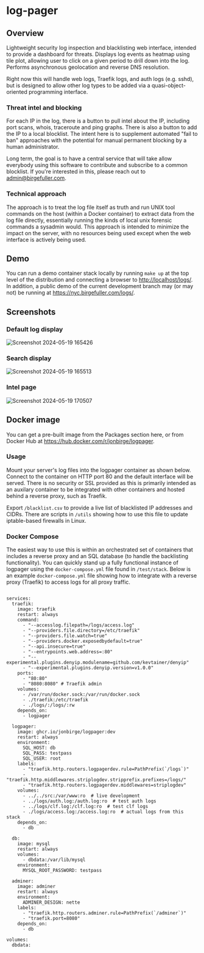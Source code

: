 # log-pager

## Overview

Lightweight security log inspection and blacklisting web interface, intended to provide a dashboard for threats. Displays log events as heatmap using tile plot, allowing user to click on a given period to drill down into the log. Performs asynchronous geolocation and reverse DNS resolution.

Right now this will handle web logs, Traefik logs, and auth logs (e.g. sshd), but is designed to allow other log types to be added via a quasi-object-oriented programming interface.

### Threat intel and blocking

For each IP in the log, there is a button to pull intel about the IP, including port scans, whois, traceroute and ping graphs. There is also a button to add the IP to a local blocklist. The intent here is to supplement automated "fail to ban" approaches with the potential for manual permanent blocking by a human administrator.

Long term, the goal is to have a central service that will take allow everybody using this software to contribute and subscribe to a common blocklist. If you're interested in this, please reach out to admin@birgefuller.com.

### Technical approach

The approach is to treat the log file itself as truth and run UNIX tool commands on the host (within a Docker container) to extract data from the log file directly, essentially running the kinds of local unix forensic commands a sysadmin would. This approach is intended to minimize the impact on the server, with no resources being used except when the web interface is actively being used.

## Demo

You can run a demo container stack locally by running `make up` at the top level of the distribution and connecting a browser to <http://localhost/logs/>. In addition, a public demo of the current development branch may (or may not) be running at <https://nyc.birgefuller.com/logs/>.

## Screenshots

### Default log display

![Screenshot 2024-05-19 165426](https://github.com/jonbirge/logpager/assets/660566/52c76b9b-dc43-480f-a568-02d4b393b41c)

### Search display

![Screenshot 2024-05-19 165513](https://github.com/jonbirge/logpager/assets/660566/4fb13ee7-2e25-4ef3-816d-0cb2d2919363)

### Intel page

![Screenshot 2024-05-19 170507](https://github.com/jonbirge/logpager/assets/660566/ce08c7b3-111e-489b-815d-52241d9d7087)

## Docker image

You can get a pre-built image from the Packages section here, or from Docker Hub at <https://hub.docker.com/r/jonbirge/logpager>.

### Usage

Mount your server's log files into the logpager container as shown below. Connect to the container on HTTP port 80 and the default interface will be served. There is no security or SSL provided as this is primarily intended as an auxilary container to be integrated with other containers and hosted behind a reverse proxy, such as Traefik.

Export `/blacklist.csv` to provide a live list of blacklisted IP addresses and CIDRs. There are scripts in `/utils` showing how to use this file to update iptable-based firewalls in Linux.

### Docker Compose

The easiest way to use this is within an orchestrated set of containers that includes a reverse proxy and an SQL database (to handle the backlisting functionality). You can quickly stand up a fully functional instance of logpager using the `docker-compose.yml` file found in `/test/stack`. Below is an example `docker-compose.yml` file showing how to integrate with a reverse proxy (Traefik) to access logs for all proxy traffic.

```

services:
  traefik:
    image: traefik
    restart: always
    command:
      - "--accesslog.filepath=/logs/access.log"
      - "--providers.file.directory=/etc/traefik"
      - "--providers.file.watch=true"
      - "--providers.docker.exposedbydefault=true"
      - "--api.insecure=true"
      - "--entrypoints.web.address=:80"
      - "--experimental.plugins.denyip.modulename=github.com/kevtainer/denyip"
      - "--experimental.plugins.denyip.version=v1.0.0"
    ports:
      - "80:80"
      - "8080:8080" # Traefik admin
    volumes:
      - /var/run/docker.sock:/var/run/docker.sock
      - ./traefik:/etc/traefik
      - ./logs/:/logs/:rw
    depends_on:
      - logpager

  logpager:
    image: ghcr.io/jonbirge/logpager:dev
    restart: always
    environment:
      SQL_HOST: db
      SQL_PASS: testpass
      SQL_USER: root
    labels:
      - "traefik.http.routers.logpagerdev.rule=PathPrefix(`/logs`)"
      - "traefik.http.middlewares.striplogdev.stripprefix.prefixes=/logs/"
      - "traefik.http.routers.logpagerdev.middlewares=striplogdev"
    volumes:
      - ../../src:/var/www:ro  # live development
      - ../logs/auth.log:/auth.log:ro  # test auth logs
      - ../logs/clf.log:/clf.log:ro  # test clf logs
      - ./logs/access.log:/access.log:ro  # actual logs from this stack
    depends_on:
      - db

  db:
    image: mysql
    restart: always
    volumes:
      - dbdata:/var/lib/mysql
    environment:
      MYSQL_ROOT_PASSWORD: testpass

  adminer:
    image: adminer
    restart: always
    environment:
      ADMINER_DESIGN: nette
    labels:
      - "traefik.http.routers.adminer.rule=PathPrefix(`/adminer`)"
      - "traefik.port=8080"
    depends_on:
      - db

volumes:
  dbdata:

```
